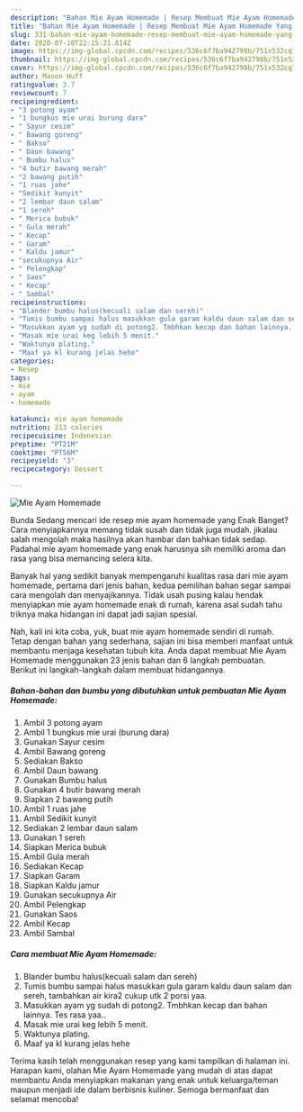 ```yaml
---
description: "Bahan Mie Ayam Homemade | Resep Membuat Mie Ayam Homemade Yang Bisa Manjain Lidah"
title: "Bahan Mie Ayam Homemade | Resep Membuat Mie Ayam Homemade Yang Bisa Manjain Lidah"
slug: 331-bahan-mie-ayam-homemade-resep-membuat-mie-ayam-homemade-yang-bisa-manjain-lidah
date: 2020-07-10T22:15:21.814Z
image: https://img-global.cpcdn.com/recipes/536c6f7ba942798b/751x532cq70/mie-ayam-homemade-foto-resep-utama.jpg
thumbnail: https://img-global.cpcdn.com/recipes/536c6f7ba942798b/751x532cq70/mie-ayam-homemade-foto-resep-utama.jpg
cover: https://img-global.cpcdn.com/recipes/536c6f7ba942798b/751x532cq70/mie-ayam-homemade-foto-resep-utama.jpg
author: Mason Huff
ratingvalue: 3.7
reviewcount: 7
recipeingredient:
- "3 potong ayam"
- "1 bungkus mie urai burung dara"
- " Sayur cesim"
- " Bawang goreng"
- " Bakso"
- " Daun bawang"
- " Bumbu halus"
- "4 butir bawang merah"
- "2 bawang putih"
- "1 ruas jahe"
- "Sedikit kunyit"
- "2 lembar daun salam"
- "1 sereh"
- " Merica bubuk"
- " Gula merah"
- " Kecap"
- " Garam"
- " Kaldu jamur"
- "secukupnya Air"
- " Pelengkap"
- " Saos"
- " Kecap"
- " Sambal"
recipeinstructions:
- "Blander bumbu halus(kecuali salam dan sereh)"
- "Tumis bumbu sampai halus masukkan gula garam kaldu daun salam dan sereh, tambahkan air kira2 cukup utk 2 porsi yaa."
- "Masukkan ayam yg sudah di potong2. Tmbhkan kecap dan bahan lainnya. Tes rasa yaa.."
- "Masak mie urai keg lebih 5 menit."
- "Waktunya plating."
- "Maaf ya kl kurang jelas hehe"
categories:
- Resep
tags:
- mie
- ayam
- homemade

katakunci: mie ayam homemade 
nutrition: 213 calories
recipecuisine: Indonesian
preptime: "PT21M"
cooktime: "PT56M"
recipeyield: "3"
recipecategory: Dessert

---
```



![Mie Ayam Homemade](https://img-global.cpcdn.com/recipes/536c6f7ba942798b/751x532cq70/mie-ayam-homemade-foto-resep-utama.jpg)

Bunda Sedang mencari ide resep mie ayam homemade yang Enak Banget? Cara menyiapkannya memang tidak susah dan tidak juga mudah. jikalau salah mengolah maka hasilnya akan hambar dan bahkan tidak sedap. Padahal mie ayam homemade yang enak harusnya sih memiliki aroma dan rasa yang bisa memancing selera kita.



Banyak hal yang sedikit banyak mempengaruhi kualitas rasa dari mie ayam homemade, pertama dari jenis bahan, kedua pemilihan bahan segar sampai cara mengolah dan menyajikannya. Tidak usah pusing kalau hendak menyiapkan mie ayam homemade enak di rumah, karena asal sudah tahu triknya maka hidangan ini dapat jadi sajian spesial.


Nah, kali ini kita coba, yuk, buat mie ayam homemade sendiri di rumah. Tetap dengan bahan yang sederhana, sajian ini bisa memberi manfaat untuk membantu menjaga kesehatan tubuh kita. Anda dapat membuat Mie Ayam Homemade menggunakan 23 jenis bahan dan 6 langkah pembuatan. Berikut ini langkah-langkah dalam membuat hidangannya.

<!--inarticleads1-->

##### Bahan-bahan dan bumbu yang dibutuhkan untuk pembuatan Mie Ayam Homemade:

1. Ambil 3 potong ayam
1. Ambil 1 bungkus mie urai (burung dara)
1. Gunakan  Sayur cesim
1. Ambil  Bawang goreng
1. Sediakan  Bakso
1. Ambil  Daun bawang
1. Gunakan  Bumbu halus
1. Gunakan 4 butir bawang merah
1. Siapkan 2 bawang putih
1. Ambil 1 ruas jahe
1. Ambil Sedikit kunyit
1. Sediakan 2 lembar daun salam
1. Gunakan 1 sereh
1. Siapkan  Merica bubuk
1. Ambil  Gula merah
1. Sediakan  Kecap
1. Siapkan  Garam
1. Siapkan  Kaldu jamur
1. Gunakan secukupnya Air
1. Ambil  Pelengkap
1. Gunakan  Saos
1. Ambil  Kecap
1. Ambil  Sambal




<!--inarticleads2-->

##### Cara membuat Mie Ayam Homemade:

1. Blander bumbu halus(kecuali salam dan sereh)
1. Tumis bumbu sampai halus masukkan gula garam kaldu daun salam dan sereh, tambahkan air kira2 cukup utk 2 porsi yaa.
1. Masukkan ayam yg sudah di potong2. Tmbhkan kecap dan bahan lainnya. Tes rasa yaa..
1. Masak mie urai keg lebih 5 menit.
1. Waktunya plating.
1. Maaf ya kl kurang jelas hehe




Terima kasih telah menggunakan resep yang kami tampilkan di halaman ini. Harapan kami, olahan Mie Ayam Homemade yang mudah di atas dapat membantu Anda menyiapkan makanan yang enak untuk keluarga/teman maupun menjadi ide dalam berbisnis kuliner. Semoga bermanfaat dan selamat mencoba!
